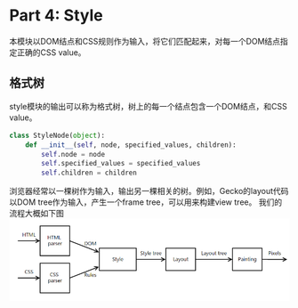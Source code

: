 Part 4: Style
====
本模块以DOM结点和CSS规则作为输入，将它们匹配起来，对每一个DOM结点指定正确的CSS value。

格式树
----
style模块的输出可以称为格式树，树上的每一个结点包含一个DOM结点，和CSS value。
```python
class StyleNode(object):
    def __init__(self, node, specified_values, children):
        self.node = node
        self.specified_values = specified_values
        self.children = children
```
浏览器经常以一棵树作为输入，输出另一棵相关的树。例如，Gecko的layout代码以DOM tree作为输入，产生一个frame tree，可以用来构建view tree。
我们的流程大概如下图![](./pipeline.png)
